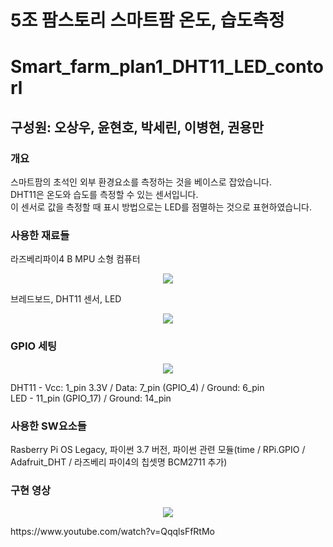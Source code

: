 # 5조 팜스토리 스마트팜 온도, 습도측정
# Smart_farm_plan1_DHT11_LED_contorl
## 구성원: 오상우, 윤현호, 박세린, 이병현, 권용만

### 개요
스마트팜의 초석인 외부 환경요소를 측정하는 것을 베이스로 잡았습니다.<br/>
DHT11은 온도와 습도를 측정할 수 있는 센서입니다.<br/>
이 센서로 값을 측정할 때 표시 방법으로는 LED를 점멸하는 것으로 표현하였습니다. 

### 사용한 재료들
라즈베리파이4 B MPU 소형 컴퓨터
<p align="center">
<img src="https://user-images.githubusercontent.com/130550405/231491922-5f9f4808-c4a5-42e8-a3dc-6370f3bea3c4.jpg">
</p>

브레드보드, DHT11 센서, LED
<p align="center">
<img src="https://user-images.githubusercontent.com/130550405/231492370-56f394e5-60eb-4138-8113-65c485773c79.jpg">
</p>

### GPIO 세팅
<p align="center">
<img src="https://user-images.githubusercontent.com/130550405/231508170-647953c9-4627-43f8-bf00-b93f5eca4d2b.png">
</p>
DHT11 - Vcc: 1_pin 3.3V / Data: 7_pin (GPIO_4) / Ground: 6_pin<br/>
LED - 11_pin (GPIO_17) / Ground: 14_pin

### 사용한 SW요소들
Rasberry Pi OS Legacy, 파이썬 3.7 버전, 파이썬 관련 모듈(time / RPi.GPIO / Adafruit_DHT / 라즈베리 파이4의 칩셋명 BCM2711 추가)

### 구현 영상
<p align="center">
<img src="https://user-images.githubusercontent.com/130550405/231494597-672900d9-cf49-4a55-84aa-42b22413bb42.jpg">
</p>
https://www.youtube.com/watch?v=QqqlsFfRtMo
